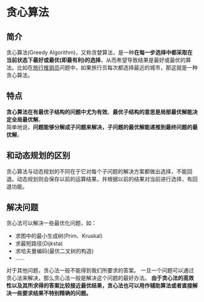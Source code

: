# 贪心算法
## 简介
贪心算法(Greedy Algorithm)，又称贪婪算法，是一种**在每一步选择中都采取在当前状态下最好或最优(即最有利)的选择**，从而希望导致结果是最好或最优的算法。比如在[旅行推销员](https://github.com/lollipopnougat/AlgorithmLearning/tree/master/TSP)问题中，如果旅行员每次都选择最近的城市，那这就是一种贪心算法。

## 特点
**贪心算法在有最优子结构的问题中尤为有效**。**最优子结构的意思是局部最优解能决定全局最优解**。<br>
简单地说，**问题能够分解成子问题来解决，子问题的最优解能递推到最终问题的最优解**。

## 和动态规划的区别
贪心算法与动态规划的不同在于它对每个子问题的解决方案都做出选择，不能回退。动态规划则会保存以前的运算结果，并根据以前的结果对当前进行选择，有回退功能。

## 解决问题

贪心法可以解决一些最优化问题，如：
* 求图中的最小生成树(Prim、Kruskal)
* 求最短路径(Dijksta)
* 求哈夫曼编码(最优二叉树的构造)
* ……

对于其他问题，贪心法一般不能得到我们所要求的答案。
一旦一个问题可以通过贪心法来解决，那么贪心法一般是解决这个问题的最好办法。
**由于贪心法的高效性以及其所求得的答案比较接近最优结果，贪心法也可以用作辅助算法或者直接解决一些要求结果不特别精确的问题。**